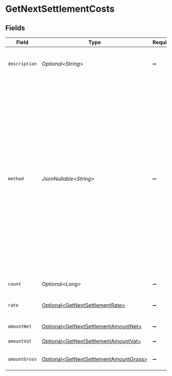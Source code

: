 # GetNextSettlementCosts


## Fields

| Field                                                                                                                                                                                                                                                                                                                                                                                                                                                                                                                       | Type                                                                                                                                                                                                                                                                                                                                                                                                                                                                                                                        | Required                                                                                                                                                                                                                                                                                                                                                                                                                                                                                                                    | Description                                                                                                                                                                                                                                                                                                                                                                                                                                                                                                                 | Example                                                                                                                                                                                                                                                                                                                                                                                                                                                                                                                     |
| --------------------------------------------------------------------------------------------------------------------------------------------------------------------------------------------------------------------------------------------------------------------------------------------------------------------------------------------------------------------------------------------------------------------------------------------------------------------------------------------------------------------------- | --------------------------------------------------------------------------------------------------------------------------------------------------------------------------------------------------------------------------------------------------------------------------------------------------------------------------------------------------------------------------------------------------------------------------------------------------------------------------------------------------------------------------- | --------------------------------------------------------------------------------------------------------------------------------------------------------------------------------------------------------------------------------------------------------------------------------------------------------------------------------------------------------------------------------------------------------------------------------------------------------------------------------------------------------------------------- | --------------------------------------------------------------------------------------------------------------------------------------------------------------------------------------------------------------------------------------------------------------------------------------------------------------------------------------------------------------------------------------------------------------------------------------------------------------------------------------------------------------------------- | --------------------------------------------------------------------------------------------------------------------------------------------------------------------------------------------------------------------------------------------------------------------------------------------------------------------------------------------------------------------------------------------------------------------------------------------------------------------------------------------------------------------------- |
| `description`                                                                                                                                                                                                                                                                                                                                                                                                                                                                                                               | *Optional\<String>*                                                                                                                                                                                                                                                                                                                                                                                                                                                                                                         | :heavy_minus_sign:                                                                                                                                                                                                                                                                                                                                                                                                                                                                                                          | A description of the cost subtotal                                                                                                                                                                                                                                                                                                                                                                                                                                                                                          | Credit card - Visa debit consumer domestic                                                                                                                                                                                                                                                                                                                                                                                                                                                                                  |
| `method`                                                                                                                                                                                                                                                                                                                                                                                                                                                                                                                    | *JsonNullable\<String>*                                                                                                                                                                                                                                                                                                                                                                                                                                                                                                     | :heavy_minus_sign:                                                                                                                                                                                                                                                                                                                                                                                                                                                                                                          | The payment method, if applicable<br/><br/>Possible values: `alma` `bacs` `applepay` `bancomatpay` `bancontact` `banktransfer` `belfius` `billie` `bizum` `bitcoin` `blik` `creditcard` `directdebit` `eps` `giftcard` `giropay` `googlepay` `ideal` `in3` `inghomepay` `kbc` `klarnapaylater` `klarnapaynow` `klarnasliceit` `klarna` `mbway` `multibanco` `mybank` `paybybank` `payconiq` `paypal` `paysafecard` `przelewy24` `riverty` `satispay` `podiumcadeaukaart` `pointofsale` `sofort` `swish` `trustly` `twint` `voucher` | creditcard                                                                                                                                                                                                                                                                                                                                                                                                                                                                                                                  |
| `count`                                                                                                                                                                                                                                                                                                                                                                                                                                                                                                                     | *Optional\<Long>*                                                                                                                                                                                                                                                                                                                                                                                                                                                                                                           | :heavy_minus_sign:                                                                                                                                                                                                                                                                                                                                                                                                                                                                                                          | The number of fees                                                                                                                                                                                                                                                                                                                                                                                                                                                                                                          | 10                                                                                                                                                                                                                                                                                                                                                                                                                                                                                                                          |
| `rate`                                                                                                                                                                                                                                                                                                                                                                                                                                                                                                                      | [Optional\<GetNextSettlementRate>](../../models/operations/GetNextSettlementRate.md)                                                                                                                                                                                                                                                                                                                                                                                                                                        | :heavy_minus_sign:                                                                                                                                                                                                                                                                                                                                                                                                                                                                                                          | The service rates, further divided into `fixed` and `percentage` costs.                                                                                                                                                                                                                                                                                                                                                                                                                                                     |                                                                                                                                                                                                                                                                                                                                                                                                                                                                                                                             |
| `amountNet`                                                                                                                                                                                                                                                                                                                                                                                                                                                                                                                 | [Optional\<GetNextSettlementAmountNet>](../../models/operations/GetNextSettlementAmountNet.md)                                                                                                                                                                                                                                                                                                                                                                                                                              | :heavy_minus_sign:                                                                                                                                                                                                                                                                                                                                                                                                                                                                                                          | The net total cost, i.e. excluding VAT                                                                                                                                                                                                                                                                                                                                                                                                                                                                                      |                                                                                                                                                                                                                                                                                                                                                                                                                                                                                                                             |
| `amountVat`                                                                                                                                                                                                                                                                                                                                                                                                                                                                                                                 | [Optional\<GetNextSettlementAmountVat>](../../models/operations/GetNextSettlementAmountVat.md)                                                                                                                                                                                                                                                                                                                                                                                                                              | :heavy_minus_sign:                                                                                                                                                                                                                                                                                                                                                                                                                                                                                                          | The applicable VAT                                                                                                                                                                                                                                                                                                                                                                                                                                                                                                          |                                                                                                                                                                                                                                                                                                                                                                                                                                                                                                                             |
| `amountGross`                                                                                                                                                                                                                                                                                                                                                                                                                                                                                                               | [Optional\<GetNextSettlementAmountGross>](../../models/operations/GetNextSettlementAmountGross.md)                                                                                                                                                                                                                                                                                                                                                                                                                          | :heavy_minus_sign:                                                                                                                                                                                                                                                                                                                                                                                                                                                                                                          | The gross total cost, i.e. including VAT                                                                                                                                                                                                                                                                                                                                                                                                                                                                                    |                                                                                                                                                                                                                                                                                                                                                                                                                                                                                                                             |